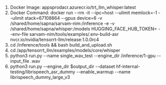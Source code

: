 1. Docker Image: appsprodacr.azurecr.io/trt_llm_whisper:latest
2. Docker Command: docker run --rm -it --ipc=host --ulimit memlock=-1 --ulimit stack=67108864 --gpus device=6 -v /shared/home/sapna/sarvam-nim:/inference -e -v /shared/home/sapna/whisper:/models  HUGGING_FACE_HUB_TOKEN=<your hf token> --env-file sarvam-nim/tools/examples/.env-build-asr  nvcr.io/nvidia/tensorrt-llm/release:1.0.0rc4
3. cd /inference/tools && bash build_and_upload.sh
4. cd /app/tensorrt_llm/examples/models/core/whisper
5. python3 run.py --name single_wav_test --engine_dir /inference/1-gpu --input_file <path-to-audio>.wav
6. python3 run.py --engine_dir $output_dir --dataset hf-internal-testing/librispeech_asr_dummy --enable_warmup --name librispeech_dummy_large_v3



